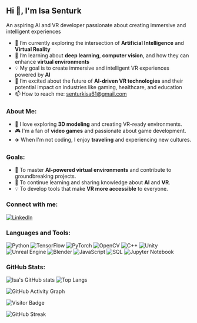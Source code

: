 ## Hi 👋, I'm Isa Senturk
An aspiring AI and VR developer passionate about creating immersive and intelligent experiences

- 🔭 I’m currently exploring the intersection of **Artificial Intelligence** and **Virtual Reality**
- 🌱 I’m learning about **deep learning**, **computer vision**, and how they can enhance **virtual environments**
- 💡 My goal is to create immersive and intelligent VR experiences powered by **AI**
- 🚀 I’m excited about the future of **AI-driven VR technologies** and their potential impact on industries like gaming, healthcare, and education
- 📫 How to reach me: senturkisa61@gmail.com

  
### About Me:
- 🎨 I love exploring **3D modeling** and creating VR-ready environments.
- 🎮 I'm a fan of **video games** and passionate about game development.
- ✈️ When I'm not coding, I enjoy **traveling** and experiencing new cultures.


### Goals:
- 🚀 To master **AI-powered virtual environments** and contribute to groundbreaking projects.
- 🌱 To continue learning and sharing knowledge about **AI** and **VR**.
- 💡 To develop tools that make **VR more accessible** to everyone.

  
### Connect with me:
[![LinkedIn](https://img.shields.io/badge/LinkedIn-0077B5?style=for-the-badge&logo=linkedin&logoColor=white)](https://www.linkedin.com/in/isa-şentürk-7279b7267)


### Languages and Tools:
![Python](https://img.shields.io/badge/-Python-05122A?style=flat&logo=python)
![TensorFlow](https://img.shields.io/badge/-TensorFlow-05122A?style=flat&logo=tensorflow)
![PyTorch](https://img.shields.io/badge/-PyTorch-05122A?style=flat&logo=pytorch)
![OpenCV](https://img.shields.io/badge/-OpenCV-05122A?style=flat&logo=opencv)
![C++](https://img.shields.io/badge/-C++-05122A?style=flat&logo=c%2B%2B)
![Unity](https://img.shields.io/badge/-Unity-05122A?style=flat&logo=unity)
![Unreal Engine](https://img.shields.io/badge/-Unreal%20Engine-05122A?style=flat&logo=unreal-engine)
![Blender](https://img.shields.io/badge/-Blender-05122A?style=flat&logo=blender)
![JavaScript](https://img.shields.io/badge/-JavaScript-05122A?style=flat&logo=javascript)
![SQL](https://img.shields.io/badge/-SQL-05122A?style=flat&logo=mysql)
![Jupyter Notebook](https://img.shields.io/badge/-Jupyter%20Notebook-05122A?style=flat&logo=jupyter&logoColor=F37626)

### GitHub Stats:
![Isa's GitHub stats](https://github-readme-stats.vercel.app/api?username=Senturk61&show_icons=true&theme=radical)
![Top Langs](https://github-readme-stats.vercel.app/api/top-langs/?username=Senturk61&layout=compact&theme=radical)


![GitHub Activity Graph](https://github-readme-activity-graph.vercel.app/graph?username=Senturk61&theme=radical)

![Visitor Badge](https://visitor-badge.laobi.icu/badge?page_id=USERNAME.USERNAME)

![GitHub Streak](https://github-readme-streak-stats.herokuapp.com/?user=Senturk61&theme=radical)
